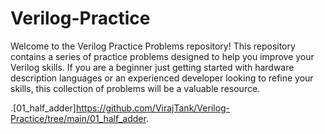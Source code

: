 # Verilog-Practice

Welcome to the Verilog Practice Problems repository! This repository contains a series of practice problems designed to help you improve your Verilog skills. If you are a beginner just getting started with hardware description languages or an experienced developer looking to refine your skills, this collection of problems will be a valuable resource.
<br>

.[01_half_adder]https://github.com/VirajTank/Verilog-Practice/tree/main/01_half_adder.
